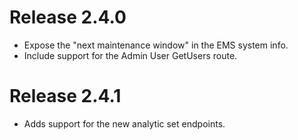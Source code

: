 # Release 2.4.0
* Expose the "next maintenance window" in the EMS system info.
* Include support for the Admin User GetUsers route.
# Release 2.4.1
* Adds support for the new analytic set endpoints.